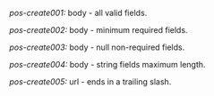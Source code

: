 *pos-create001:* body - all valid fields.

*pos-create002:* body - minimum required fields.

*pos-create003:* body - null non-required fields.

*pos-create004:* body - string fields maximum length.

*pos-create005:* url - ends in a trailing slash.
